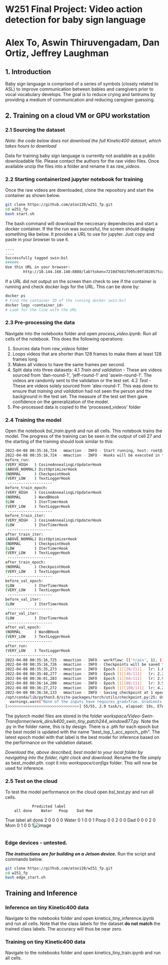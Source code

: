 # W251 Final Project: Video action detection for baby sign language  
# Alex To, Aswin Thiruvengadam, Dan Ortiz, Jeffrey Laughman

## 1. Introduction
Baby sign language is comprised of a series of symbols (closely related to ASL) to improve communication between babies and caregivers prior to vocal vocabulary develops. The goal is to reduce crying and tantrums by providing a medium of communication and reducing caregiver guessing.

## 2. Training on a cloud VM or GPU workstation 

### 2.1 Sourcing the dataset 
*Note: the code below does not download the full Kinetic400 dataset, which takes hours to download*

Data for training baby sign language is currently not available as a public downloadable file. Please contact the authors for the raw video files. Once available unzip the files into a folder and rename it as *raw_videos*. 

### 2.2 Starting containerized jupyter notebook for training
Once the raw videos are downloaded, clone the repository and start the container as shown below.
```sh
git clone https://github.com/atox120/w251_fp.git
cd w251_fp
bash start.sh
```
The bash command will download the neccesary dependecies and start a docker container. If the the run was succesful, the screen should display something like below. It provides a URL to use for jupyter. Just copy and paste in your browser to use it.

```sh
....
....
Successfully tagged swin:bsl
######
Use this URL in your browser:
        http://18.144.168.148:8888/lab?token=7210d7681f095c09f3820575ca7b0ef4595cfbd2343bef82
```

If a URL did not output on the screen then check to see if the container is running and check docker logs for the URL. This can be done by:
```sh
docker ps
# Find the container ID of the running docker swin:bsl
docker logs <container_id>
# Look for the line with the URL
```

### 2.3 Pre-processing the data
Navigate into the notebooks folder and open *process_video.ipynb*. Run all cells of the notebook. This does the following operations:

1. Sources data from *raw_videos* folder
2. Loops videos that are shorter than 128 frames to make them at least 128 frames long
3. Makes all videos to have the same frames per second.
4. Split data into three datasets:
   4.1 *Train and validation* - These are videos sourced from 'dan-round-1', 'jeff-round-1' and 'aswin-round-1'. The videos are randomly sent to the validation or the test set.
   4.2 *Test* - These are videos solely sourced from 'alex-round-1'. This was done to ensure that *training and validation* had not seen the person and the background in the test set. The measure of the test set then gave confidence on the generalization of the model.
5. Pre-processed data is copied to the 'processed_videos' folder


### 2.4 Training the model
Open the notebook *bsl_train.ipynb* and run all cells. This notebook trains the model. The progress of the training can be seen in the output of cell 27 and the starting of the training should look similar to this:

```sh
2022-04-08 00:35:16,724 - mmaction - INFO - Start running, host: root@ip-10-0-0-144, work_dir: /workspace/Video-Swin-Transformer/work_dirs/k400_swin_tiny_patch244_window877.py
2022-04-08 00:35:16,724 - mmaction - INFO - Hooks will be executed in the following order:
before_run:
(VERY_HIGH   ) CosineAnnealingLrUpdaterHook       
(ABOVE_NORMAL) DistOptimizerHook                  
(NORMAL      ) CheckpointHook                     
(VERY_LOW    ) TextLoggerHook                     
 -------------------- 
before_train_epoch:
(VERY_HIGH   ) CosineAnnealingLrUpdaterHook       
(NORMAL      ) WandBHook                          
(LOW         ) IterTimerHook                      
(VERY_LOW    ) TextLoggerHook                     
 -------------------- 
before_train_iter:
(VERY_HIGH   ) CosineAnnealingLrUpdaterHook       
(LOW         ) IterTimerHook                      
 -------------------- 
after_train_iter:
(ABOVE_NORMAL) DistOptimizerHook                  
(NORMAL      ) CheckpointHook                     
(LOW         ) IterTimerHook                      
(VERY_LOW    ) TextLoggerHook                     
 -------------------- 
after_train_epoch:
(NORMAL      ) CheckpointHook                     
(VERY_LOW    ) TextLoggerHook                     
 -------------------- 
before_val_epoch:
(LOW         ) IterTimerHook                      
(VERY_LOW    ) TextLoggerHook                     
 -------------------- 
before_val_iter:
(LOW         ) IterTimerHook                      
 -------------------- 
after_val_iter:
(LOW         ) IterTimerHook                      
 -------------------- 
after_val_epoch:
(NORMAL      ) WandBHook                          
(VERY_LOW    ) TextLoggerHook                     
 -------------------- 
after_run:
(VERY_LOW    ) TextLoggerHook                     
 -------------------- 
2022-04-08 00:35:16,725 - mmaction - INFO - workflow: [('train', 1), ('val', 1)], max: 15 epochs
2022-04-08 00:35:16,726 - mmaction - INFO - Checkpoints will be saved to /workspace/Video-Swin-Transformer/work_dirs/k400_swin_tiny_patch244_window877.py by HardDiskBackend.
2022-04-08 00:35:35,273 - mmaction - INFO - Epoch [1][20/111]	lr: 1.616e-05, eta: 0:25:25, time: 0.927, data_time: 0.182, memory: 2832, top1_acc: 0.2000, top5_acc: 1.0000, loss_cls: 1.5963, loss: 1.5963
2022-04-08 00:35:48,277 - mmaction - INFO - Epoch [1][40/111]	lr: 2.265e-05, eta: 0:21:21, time: 0.650, data_time: 0.001, memory: 2832, top1_acc: 0.2000, top5_acc: 1.0000, loss_cls: 1.6342, loss: 1.6342
2022-04-08 00:36:01,283 - mmaction - INFO - Epoch [1][60/111]	lr: 2.914e-05, eta: 0:19:51, time: 0.650, data_time: 0.001, memory: 2832, top1_acc: 0.0500, top5_acc: 1.0000, loss_cls: 1.6424, loss: 1.6424
2022-04-08 00:36:14,280 - mmaction - INFO - Epoch [1][80/111]	lr: 3.562e-05, eta: 0:19:00, time: 0.650, data_time: 0.001, memory: 2832, top1_acc: 0.3750, top5_acc: 1.0000, loss_cls: 1.5847, loss: 1.5847
2022-04-08 00:36:27,272 - mmaction - INFO - Epoch [1][100/111]	lr: 4.211e-05, eta: 0:18:23, time: 0.650, data_time: 0.001, memory: 2832, top1_acc: 0.4000, top5_acc: 1.0000, loss_cls: 1.5560, loss: 1.5560
2022-04-08 00:36:34,133 - mmaction - INFO - Saving checkpoint at 1 epochs
/opt/conda/lib/python3.8/site-packages/torch/utils/checkpoint.py:25: UserWarning: None of the inputs have requires_grad=True. Gradients will be None
  warnings.warn("None of the inputs have requires_grad=True. Gradients will be None")
[>>>>>>>>>>>>>>>>>>>>>>>>>>>>>>>>] 55/55, 2.9 task/s, elapsed: 19s, ETA:     0s
```

The pytorch model files are stored in the folder *workspace/Video-Swin-Transformer/work_dirs/k400_swin_tiny_patch244_window877.py*. Note the .py in the folder name, this is by design. There is a .pth for each epoch but the best model is updated with the name "best_top_1_acc_epoch_<number>.pth". The latest epoch model with that label is the best model for inference based on the performance on the validation dataset.

*Download the, above described, best model to your local folder by navigating into the folder, right clock and download*. Rename the file simply as best_model.pth. copt it into *workspace/configs* folder. This will now be used for inference. 
        
### 2.5 Test on the cloud
To test the model performance on the cloud open *bsl_test.py* and run all cells. 

        		Predicted label				
		all done	Water 	Poop	Dad	Mom
True label	all done	2	0	0	0	0
	Water 	0	1	0	0	1
	Poop	0	0	2	0	0
	Dad	0	0	0	2	0
	Mom	0	1	0	0	1![image](https://user-images.githubusercontent.com/76710118/162588097-2587ad3a-ede8-4ef0-ab23-551b68f019a9.png)

```      
```

### Edge devices - untested. 

***The instructions are for building on a Jetson device.***
Run the script and commands below. 
```sh
git clone https://github.com/atox120/w251_fp.git
cd w251_fp
bash edge_start.sh
```

## Training and Inference
### Inference on tiny Kinetic400 data
Navigate to the notebooks folder and open kinetics_tiny_inference.ipynb and run all cells. Note that the class labels for the dataset **do not match** the trained class labels. The accuracy will thus be near zero.

### Training on tiny Kinetic400 data
Navigate to the notebooks folder and open kinetics_tiny_train.ipynb and run all cells.
